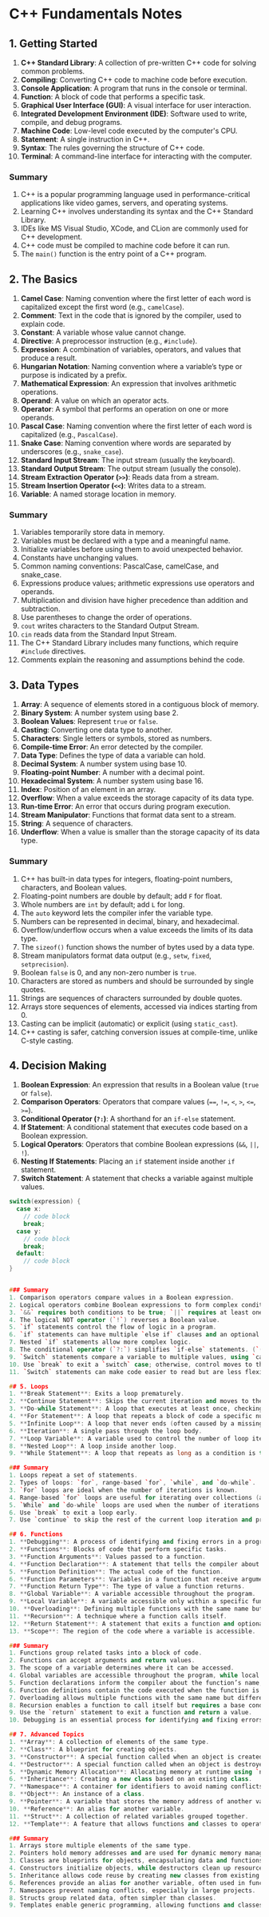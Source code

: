 # C++ Fundamentals Notes

## 1. Getting Started
1. **C++ Standard Library**: A collection of pre-written C++ code for solving common problems.
2. **Compiling**: Converting C++ code to machine code before execution.
3. **Console Application**: A program that runs in the console or terminal.
4. **Function**: A block of code that performs a specific task.
5. **Graphical User Interface (GUI)**: A visual interface for user interaction.
6. **Integrated Development Environment (IDE)**: Software used to write, compile, and debug programs.
7. **Machine Code**: Low-level code executed by the computer's CPU.
8. **Statement**: A single instruction in C++.
9. **Syntax**: The rules governing the structure of C++ code.
10. **Terminal**: A command-line interface for interacting with the computer.

### Summary
1. C++ is a popular programming language used in performance-critical applications like video games, servers, and operating systems.
2. Learning C++ involves understanding its syntax and the C++ Standard Library.
3. IDEs like MS Visual Studio, XCode, and CLion are commonly used for C++ development.
4. C++ code must be compiled to machine code before it can run.
5. The `main()` function is the entry point of a C++ program.

## 2. The Basics
1. **Camel Case**: Naming convention where the first letter of each word is capitalized except the first word (e.g., `camelCase`).
2. **Comment**: Text in the code that is ignored by the compiler, used to explain code.
3. **Constant**: A variable whose value cannot change.
4. **Directive**: A preprocessor instruction (e.g., `#include`).
5. **Expression**: A combination of variables, operators, and values that produce a result.
6. **Hungarian Notation**: Naming convention where a variable’s type or purpose is indicated by a prefix.
7. **Mathematical Expression**: An expression that involves arithmetic operations.
8. **Operand**: A value on which an operator acts.
9. **Operator**: A symbol that performs an operation on one or more operands.
10. **Pascal Case**: Naming convention where the first letter of each word is capitalized (e.g., `PascalCase`).
11. **Snake Case**: Naming convention where words are separated by underscores (e.g., `snake_case`).
12. **Standard Input Stream**: The input stream (usually the keyboard).
13. **Standard Output Stream**: The output stream (usually the console).
14. **Stream Extraction Operator (`>>`)**: Reads data from a stream.
15. **Stream Insertion Operator (`<<`)**: Writes data to a stream.
16. **Variable**: A named storage location in memory.

### Summary
1. Variables temporarily store data in memory.
2. Variables must be declared with a type and a meaningful name.
3. Initialize variables before using them to avoid unexpected behavior.
4. Constants have unchanging values.
5. Common naming conventions: PascalCase, camelCase, and snake_case.
6. Expressions produce values; arithmetic expressions use operators and operands.
7. Multiplication and division have higher precedence than addition and subtraction.
8. Use parentheses to change the order of operations.
9. `cout` writes characters to the Standard Output Stream.
10. `cin` reads data from the Standard Input Stream.
11. The C++ Standard Library includes many functions, which require `#include` directives.
12. Comments explain the reasoning and assumptions behind the code.

## 3. Data Types
1. **Array**: A sequence of elements stored in a contiguous block of memory.
2. **Binary System**: A number system using base 2.
3. **Boolean Values**: Represent `true` or `false`.
4. **Casting**: Converting one data type to another.
5. **Characters**: Single letters or symbols, stored as numbers.
6. **Compile-time Error**: An error detected by the compiler.
7. **Data Type**: Defines the type of data a variable can hold.
8. **Decimal System**: A number system using base 10.
9. **Floating-point Number**: A number with a decimal point.
10. **Hexadecimal System**: A number system using base 16.
11. **Index**: Position of an element in an array.
12. **Overflow**: When a value exceeds the storage capacity of its data type.
13. **Run-time Error**: An error that occurs during program execution.
14. **Stream Manipulator**: Functions that format data sent to a stream.
15. **String**: A sequence of characters.
16. **Underflow**: When a value is smaller than the storage capacity of its data type.

### Summary
1. C++ has built-in data types for integers, floating-point numbers, characters, and Boolean values.
2. Floating-point numbers are double by default; add `F` for float.
3. Whole numbers are `int` by default; add `L` for long.
4. The `auto` keyword lets the compiler infer the variable type.
5. Numbers can be represented in decimal, binary, and hexadecimal.
6. Overflow/underflow occurs when a value exceeds the limits of its data type.
7. The `sizeof()` function shows the number of bytes used by a data type.
8. Stream manipulators format data output (e.g., `setw`, `fixed`, `setprecision`).
9. Boolean `false` is 0, and any non-zero number is `true`.
10. Characters are stored as numbers and should be surrounded by single quotes.
11. Strings are sequences of characters surrounded by double quotes.
12. Arrays store sequences of elements, accessed via indices starting from 0.
13. Casting can be implicit (automatic) or explicit (using `static_cast`).
14. C++ casting is safer, catching conversion issues at compile-time, unlike C-style casting.

## 4. Decision Making
1. **Boolean Expression**: An expression that results in a Boolean value (`true` or `false`).
2. **Comparison Operators**: Operators that compare values (`==`, `!=`, `<`, `>`, `<=`, `>=`).
3. **Conditional Operator (`?:`)**: A shorthand for an `if-else` statement.
4. **If Statement**: A conditional statement that executes code based on a Boolean expression.
5. **Logical Operators**: Operators that combine Boolean expressions (`&&`, `||`, `!`).
6. **Nesting If Statements**: Placing an `if` statement inside another `if` statement.
7. **Switch Statement**: A statement that checks a variable against multiple values.

```cpp
switch(expression) {
  case x:
    // code block
    break;
  case y:
    // code block
    break;
  default:
    // code block
}


### Summary
1. Comparison operators compare values in a Boolean expression.
2. Logical operators combine Boolean expressions to form complex conditions.
3. `&&` requires both conditions to be true; `||` requires at least one condition to be true.
4. The logical NOT operator (`!`) reverses a Boolean value.
5. `if` statements control the flow of logic in a program.
6. `if` statements can have multiple `else if` clauses and an optional `else` clause.
7. Nested `if` statements allow more complex logic.
8. The conditional operator (`?:`) simplifies `if-else` statements. (`(a>b)?a:b;`)
9. `Switch` statements compare a variable to multiple values, using `case` and `default` labels.
10. Use `break` to exit a `switch` case; otherwise, control moves to the next case.
11. `Switch` statements can make code easier to read but are less flexible than `if` statements.

## 5. Loops
1. **Break Statement**: Exits a loop prematurely.
2. **Continue Statement**: Skips the current iteration and moves to the next one.
3. **Do-while Statement**: A loop that executes at least once, checking the condition after the loop body.
4. **For Statement**: A loop that repeats a block of code a specific number of times.
5. **Infinite Loop**: A loop that never ends (often caused by a missing exit condition).
6. **Iteration**: A single pass through the loop body.
7. **Loop Variable**: A variable used to control the number of loop iterations.
8. **Nested Loop**: A loop inside another loop.
9. **While Statement**: A loop that repeats as long as a condition is true.

### Summary
1. Loops repeat a set of statements.
2. Types of loops: `for`, range-based `for`, `while`, and `do-while`.
3. `For` loops are ideal when the number of iterations is known.
4. Range-based `for` loops are useful for iterating over collections (arrays, strings).
5. `While` and `do-while` loops are used when the number of iterations is not known.
6. Use `break` to exit a loop early.
7. Use `continue` to skip the rest of the current loop iteration and proceed to the next one.

## 6. Functions
1. **Debugging**: A process of identifying and fixing errors in a program.
2. **Functions**: Blocks of code that perform specific tasks.
3. **Function Arguments**: Values passed to a function.
4. **Function Declaration**: A statement that tells the compiler about a function's existence.
5. **Function Definition**: The actual code of the function.
6. **Function Parameters**: Variables in a function that receive arguments.
7. **Function Return Type**: The type of value a function returns.
8. **Global Variable**: A variable accessible throughout the program.
9. **Local Variable**: A variable accessible only within a specific function.
10. **Overloading**: Defining multiple functions with the same name but different arguments.
11. **Recursion**: A technique where a function calls itself.
12. **Return Statement**: A statement that exits a function and optionally returns a value.
13. **Scope**: The region of the code where a variable is accessible.

### Summary
1. Functions group related tasks into a block of code.
2. Functions can accept arguments and return values.
3. The scope of a variable determines where it can be accessed.
4. Global variables are accessible throughout the program, while local variables are limited to a function.
5. Function declarations inform the compiler about the function’s name, return type, and parameters.
6. Function definitions contain the code executed when the function is called.
7. Overloading allows multiple functions with the same name but different arguments.
8. Recursion enables a function to call itself but requires a base condition to avoid infinite loops.
9. Use the `return` statement to exit a function and return a value.
10. Debugging is an essential process for identifying and fixing errors.

## 7. Advanced Topics
1. **Array**: A collection of elements of the same type.
2. **Class**: A blueprint for creating objects.
3. **Constructor**: A special function called when an object is created.
4. **Destructor**: A special function called when an object is destroyed.
5. **Dynamic Memory Allocation**: Allocating memory at runtime using `new` and `delete`.
6. **Inheritance**: Creating a new class based on an existing class.
7. **Namespace**: A container for identifiers to avoid naming conflicts.
8. **Object**: An instance of a class.
9. **Pointer**: A variable that stores the memory address of another variable.
10. **Reference**: An alias for another variable.
11. **Struct**: A collection of related variables grouped together.
12. **Template**: A feature that allows functions and classes to operate with generic types.

### Summary
1. Arrays store multiple elements of the same type.
2. Pointers hold memory addresses and are used for dynamic memory management.
3. Classes are blueprints for objects, encapsulating data and functions.
4. Constructors initialize objects, while destructors clean up resources.
5. Inheritance allows code reuse by creating new classes from existing ones.
6. References provide an alias for another variable, often used in function arguments.
7. Namespaces prevent naming conflicts, especially in large projects.
8. Structs group related data, often simpler than classes.
9. Templates enable generic programming, allowing functions and classes to work with any data type.
